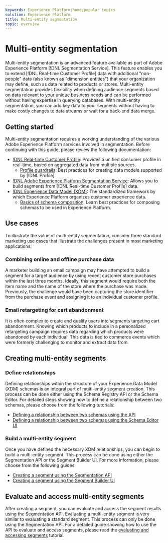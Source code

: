 ```yaml
---
keywords: Experience Platform;home;popular topics
solution: Experience Platform
title: Multi-entity segmentation
topic: overview
---
```


# Multi-entity segmentation

Multi-entity segmentation is an advanced feature available as part of Adobe Experience Platform [!DNL Segmentation Service]. This feature enables you to extend [!DNL Real-time Customer Profile] data with additional "non-people" data (also known as "dimension entities") that your organization may define, such as data related to products or stores. Multi-entity segmentation provides flexibility when defining audience segments based on data relevant to your unique business needs and can be performed without having expertise in querying databases. With multi-entity segmentation, you can add key data to your segments without having to make costly changes to data streams or wait for a back-end data merge.

## Getting started

Multi-entity segmentation requires a working understanding of the various Adobe Experience Platform services involved in segmentation. Before continuing with this guide, please review the following documentation:

* [!DNL Real-time Customer Profile](../profile/home.md): Provides a unified consumer profile in real-time, based on aggregated data from multiple sources.
  * [Profile guardrails](../profile/guardrails.md): Best practices for creating data models supported by [!DNL Profile].
* [!DNL Adobe Experience Platform Segmentation Service](./home.md): Allows you to build segments from [!DNL Real-time Customer Profile] data.
* [!DNL Experience Data Model (XDM)](../xdm/home.md): The standardized framework by which Experience Platform organizes customer experience data.
  * [Basics of schema composition](../xdm/schema/composition.md#union): Learn best practices for composing schemas to be used in Experience Platform.

## Use cases

To illustrate the value of multi-entity segmentation, consider three standard marketing use cases that illustrate the challenges present in most marketing applications:

### Combining online and offline purchase data

A marketer building an email campaign may have attempted to build a segment for a target audience by using recent customer store purchases within the last three months. Ideally, this segment would require both the item name and the name of the store where the purchase was made. Previously, the challenge would have been capturing the store identifier from the purchase event and assigning it to an individual customer profile.

### Email retargeting for cart abandonment

It is often complex to create and qualify users into segments targeting cart abandonment. Knowing which products to include in a personalized retargeting campaign requires data regarding which products were abandoned by each individual. This data is tied to commerce events which were formerly challenging to monitor and extract data from.

## Creating multi-entity segments

### Define relationships

Defining relationships within the structure of your Experience Data Model (XDM) schemas is an integral part of multi-entity segment creation. This process can be done either using the Schema Registry API or the Schema Editor. For detailed steps showing how to define a relationship between two schemas, please choose from the following tutorials:

* [Defining a relationship between two schemas using the API](../xdm/tutorials/relationship-api.md)
* [Defining a relationship between two schemas using the Schema Editor UI](../xdm/tutorials/relationship-ui.md)

### Build a multi-entity segment

Once you have defined the necessary XDM relationships, you can begin to build a multi-entity segment. This process can be done using either the Segmentation API or the Segment Builder UI. For more information, please choose from the following guides:

* [Creating a segment using the Segmentation API](./tutorials/create-a-segment.md)
* [Creating a segment using the Segment Builder UI](./ui/overview.md)

## Evaluate and access multi-entity segments

After creating a segment, you can evaluate and access the segment results using the Segmentation API. Evaluating a multi-entity segment is very similar to evaluating a standard segment. This process can only be done using the Segmentation API. For a detailed guide showing how to use the API to evaluate and access segments, please read the [evaluating and accessing segments](./tutorials/evaluate-a-segment.md) tutorial.
